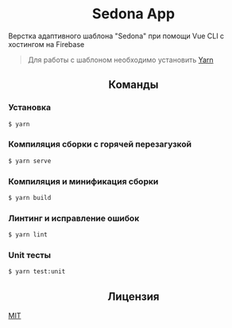 <!-- Блок введения [START] -->
<h1 align="center">Sedona App</h1>

Верстка адаптивного шаблона "Sedona" при помощи Vue CLI с хостингом на Firebase

> Для работы с шаблоном необходимо установить <a title="Официальный сайт" href="https://yarnpkg.com/" hreflang="en">Yarn</a>
<!-- Блок введения [END] -->

<!-- Блок команды [START] -->
<h2 align="center">Команды</h2>

### Установка

```bash
$ yarn
```

### Компиляция сборки с горячей перезагузкой

```bash
$ yarn serve
```

### Компиляция и минификация сборки

```bash
$ yarn build
```

### Линтинг и исправление ошибок

```bash
$ yarn lint
```

### Unit тесты

```bash
$ yarn test:unit
```
<!-- Блок команды [END] -->

<!-- Блок лицензии [START] -->
<h2 align="center">Лицензия</h2>

<a title="Лицензия" href="/LICENSE" hreflang="en">MIT</a>
<!-- Блок лицензии [END] -->
